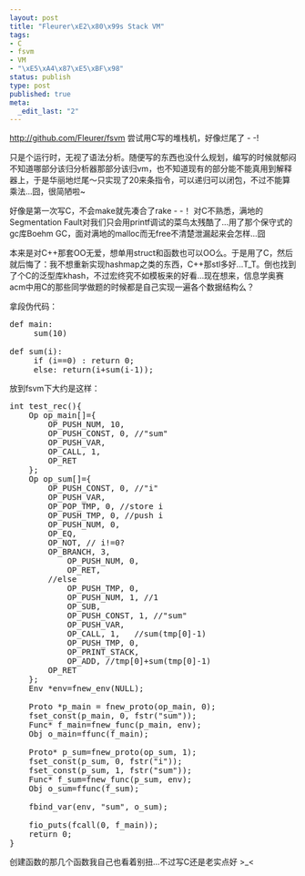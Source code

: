 ```yaml
--- 
layout: post
title: "Fleurer\xE2\x80\x99s Stack VM"
tags: 
- C
- fsvm
- VM
- "\xE5\xA4\x87\xE5\xBF\x98"
status: publish
type: post
published: true
meta: 
  _edit_last: "2"
---
```

<a href="http://github.com/Fleurer/fsvm">http://github.com/Fleurer/fsvm</a>
尝试用C写的堆栈机，好像烂尾了 - -!

只是个运行时，无视了语法分析。随便写的东西也没什么规划，编写的时候就郁闷不知道哪部分该归分析器那部分该归vm，也不知道现有的部分能不能真用到解释器上，于是华丽地烂尾～只实现了20来条指令，可以递归可以闭包，不过不能算乘法...囧，很简陋啦~ 

好像是第一次写C，不会make就先凑合了rake - -！ 对C不熟悉，满地的Segmentation Fault对我们只会用printf调试的菜鸟太残酷了...用了那个保守式的gc库Boehm GC，面对满地的malloc而无free不清楚泄漏起来会怎样...囧

本来是对C++那套OO无爱，想单用struct和函数也可以OO么。于是用了C，然后就后悔了：我不想重新实现hashmap之类的东西，C++那stl多好...T_T。倒也找到了个C的泛型库khash，不过宏终究不如模板来的好看...现在想来，信息学奥赛acm中用C的那些同学做题的时候都是自己实现一遍各个数据结构么？

拿段伪代码：
<pre lang="python">
def main:
     sum(10)

def sum(i):
     if (i==0) : return 0;
     else: return(i+sum(i-1)); 
</pre>

放到fsvm下大约是这样：
<pre lang="c">
int test_rec(){
    Op op_main[]={
        OP_PUSH_NUM, 10, 
        OP_PUSH_CONST, 0, //"sum"  
        OP_PUSH_VAR, 
        OP_CALL, 1,
        OP_RET
    };
    Op op_sum[]={
        OP_PUSH_CONST, 0, //"i"
        OP_PUSH_VAR, 
        OP_POP_TMP, 0, //store i
        OP_PUSH_TMP, 0, //push i
        OP_PUSH_NUM, 0, 
        OP_EQ,
        OP_NOT, // i!=0?
        OP_BRANCH, 3, 
            OP_PUSH_NUM, 0,
            OP_RET,
        //else
            OP_PUSH_TMP, 0, 
            OP_PUSH_NUM, 1, //1
            OP_SUB, 
            OP_PUSH_CONST, 1, //"sum"
            OP_PUSH_VAR, 
            OP_CALL, 1,   //sum(tmp[0]-1)
            OP_PUSH_TMP, 0, 
            OP_PRINT_STACK, 
            OP_ADD, //tmp[0]+sum(tmp[0]-1)
        OP_RET
    };
    Env *env=fnew_env(NULL); 
    
    Proto *p_main = fnew_proto(op_main, 0);
    fset_const(p_main, 0, fstr("sum"));
    Func* f_main=fnew_func(p_main, env);
    Obj o_main=ffunc(f_main);
 
    Proto* p_sum=fnew_proto(op_sum, 1);
    fset_const(p_sum, 0, fstr("i"));
    fset_const(p_sum, 1, fstr("sum"));
    Func* f_sum=fnew_func(p_sum, env);
    Obj o_sum=ffunc(f_sum);
 
    fbind_var(env, "sum", o_sum);
    
    fio_puts(fcall(0, f_main));
    return 0;
}
</pre>

创建函数的那几个函数我自己也看着别扭...不过写C还是老实点好 >_<
